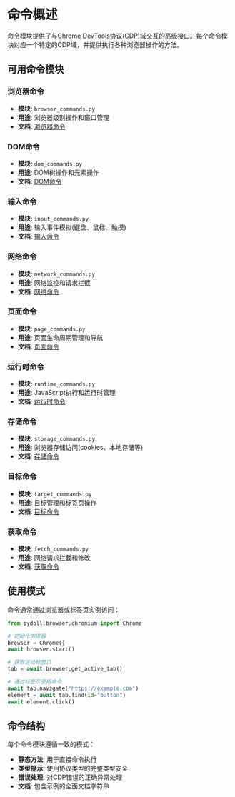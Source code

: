 # 命令概述

命令模块提供了与Chrome DevTools协议(CDP)域交互的高级接口。每个命令模块对应一个特定的CDP域，并提供执行各种浏览器操作的方法。

## 可用命令模块

### 浏览器命令
- **模块**: `browser_commands.py`
- **用途**: 浏览器级别操作和窗口管理
- **文档**: [浏览器命令](browser.md)

### DOM命令
- **模块**: `dom_commands.py`
- **用途**: DOM树操作和元素操作
- **文档**: [DOM命令](dom.md)

### 输入命令
- **模块**: `input_commands.py`
- **用途**: 输入事件模拟(键盘、鼠标、触摸)
- **文档**: [输入命令](input.md)

### 网络命令
- **模块**: `network_commands.py`
- **用途**: 网络监控和请求拦截
- **文档**: [网络命令](network.md)

### 页面命令
- **模块**: `page_commands.py`
- **用途**: 页面生命周期管理和导航
- **文档**: [页面命令](page.md)

### 运行时命令
- **模块**: `runtime_commands.py`
- **用途**: JavaScript执行和运行时管理
- **文档**: [运行时命令](runtime.md)

### 存储命令
- **模块**: `storage_commands.py`
- **用途**: 浏览器存储访问(cookies、本地存储等)
- **文档**: [存储命令](storage.md)

### 目标命令
- **模块**: `target_commands.py`
- **用途**: 目标管理和标签页操作
- **文档**: [目标命令](target.md)

### 获取命令
- **模块**: `fetch_commands.py`
- **用途**: 网络请求拦截和修改
- **文档**: [获取命令](fetch.md)

## 使用模式

命令通常通过浏览器或标签页实例访问：

```python
from pydoll.browser.chromium import Chrome

# 初始化浏览器
browser = Chrome()
await browser.start()

# 获取活动标签页
tab = await browser.get_active_tab()

# 通过标签页使用命令
await tab.navigate("https://example.com")
element = await tab.find(id="button")
await element.click()
```

## 命令结构

每个命令模块遵循一致的模式：
- **静态方法**: 用于直接命令执行
- **类型提示**: 使用协议类型的完整类型安全
- **错误处理**: 对CDP错误的正确异常处理
- **文档**: 包含示例的全面文档字符串 